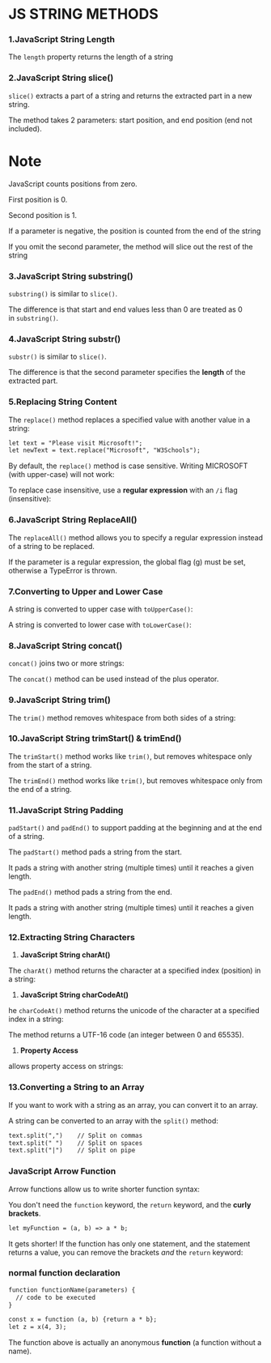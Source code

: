# JS STRING METHODS

### 1.JavaScript String Length

The `length` property returns the length of a string

### 2.**JavaScript String slice()**

`slice()` extracts a part of a string and returns the extracted part in a new string.

The method takes 2 parameters: start position, and end position (end not included).

# Note

JavaScript counts positions from zero.

First position is 0.

Second position is 1.

If a parameter is negative, the position is counted from the end of the string

If you omit the second parameter, the method will slice out the rest of the string

### 3.**JavaScript String substring()**

`substring()` is similar to `slice()`.

The difference is that start and end values less than 0 are treated as 0 in `substring()`.

### 4.**JavaScript String substr()**

`substr()` is similar to `slice()`.

The difference is that the second parameter specifies the **length** of the extracted part.

### 5.**Replacing String Content**

The `replace()` method replaces a specified value with another value in a string:

```html
let text = "Please visit Microsoft!";
let newText = text.replace("Microsoft", "W3Schools");
```

By default, the `replace()` method is case sensitive. Writing MICROSOFT (with upper-case) will not work:

To replace case insensitive, use a **regular expression** with an `/i` flag (insensitive):

### 6.**JavaScript String ReplaceAll()**

The `replaceAll()` method allows you to specify a regular expression instead of a string to be replaced.

If the parameter is a regular expression, the global flag (g) must be set, otherwise a TypeError is thrown.

### 7.**Converting to Upper and Lower Case**

A string is converted to upper case with `toUpperCase()`:

A string is converted to lower case with `toLowerCase()`:

### 8.**JavaScript String concat()**

`concat()` joins two or more strings:

The `concat()` method can be used instead of the plus operator.

### 9.**JavaScript String trim()**

The `trim()` method removes whitespace from both sides of a string:

### 10.**JavaScript String trimStart() & trimEnd()**

The `trimStart()` method works like `trim()`, but removes whitespace only from the start of a string.

The `trimEnd()` method works like `trim()`, but removes whitespace only from the end of a string.

### 11.**JavaScript String Padding**

`padStart()` and `padEnd()` to support padding at the beginning and at the end of a string.

The `padStart()` method pads a string from the start.

It pads a string with another string (multiple times) until it reaches a given length.

The `padEnd()` method pads a string from the end.

It pads a string with another string (multiple times) until it reaches a given length.

### 12.**Extracting String Characters**

1. **JavaScript String charAt()**

The `charAt()` method returns the character at a specified index (position) in a string:

1. **JavaScript String charCodeAt()**

he `charCodeAt()` method returns the unicode of the character at a specified index in a string:

The method returns a UTF-16 code (an integer between 0 and 65535).

1. **Property Access**

allows property access on strings:

### 13.**Converting a String to an Array**

If you want to work with a string as an array, you can convert it to an array.

A string can be converted to an array with the `split()` method:

```html
text.split(",")    // Split on commas
text.split(" ")    // Split on spaces
text.split("|")    // Split on pipe
```

### **JavaScript Arrow Function**

Arrow functions allow us to write shorter function syntax:

You don't need the `function` keyword, the `return` keyword, and the **curly brackets**.

```html
let myFunction = (a, b) => a * b;
```

It gets shorter! If the function has only one statement, and the statement returns a value, you can remove the brackets *and* the `return` keyword:

### normal function declaration

```html
function functionName(parameters) {
  // code to be executed
}
```

```html
const x = function (a, b) {return a * b};
let z = x(4, 3);
```

The function above is actually an anonymous **function** (a function without a name).